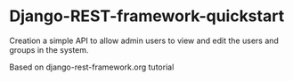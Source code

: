 # Django-REST-framework-quickstart
Creation a simple API to allow admin users to view and edit the users and groups in the system.

Based on django-rest-framework.org tutorial
